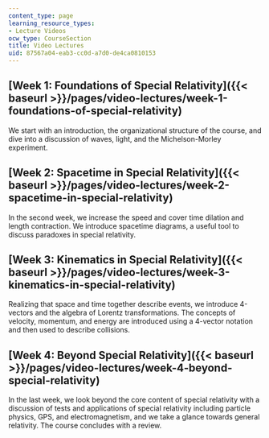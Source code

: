 ```yaml
---
content_type: page
learning_resource_types:
- Lecture Videos
ocw_type: CourseSection
title: Video Lectures
uid: 87567a04-eab3-cc0d-a7d0-de4ca0810153
---
```


[Week 1: Foundations of Special Relativity]({{< baseurl >}}/pages/video-lectures/week-1-foundations-of-special-relativity)
--------------------------------------------------------------------------------------------------------------------------

We start with an introduction, the organizational structure of the course, and dive into a discussion of waves, light, and the Michelson-Morley experiment.

[Week 2: Spacetime in Special Relativity]({{< baseurl >}}/pages/video-lectures/week-2-spacetime-in-special-relativity)
----------------------------------------------------------------------------------------------------------------------

In the second week, we increase the speed and cover time dilation and length contraction. We introduce spacetime diagrams, a useful tool to discuss paradoxes in special relativity.

[Week 3: Kinematics in Special Relativity]({{< baseurl >}}/pages/video-lectures/week-3-kinematics-in-special-relativity)
------------------------------------------------------------------------------------------------------------------------

Realizing that space and time together describe events, we introduce 4-vectors and the algebra of Lorentz transformations. The concepts of velocity, momentum, and energy are introduced using a 4-vector notation and then used to describe collisions.

[Week 4: Beyond Special Relativity]({{< baseurl >}}/pages/video-lectures/week-4-beyond-special-relativity)
----------------------------------------------------------------------------------------------------------

In the last week, we look beyond the core content of special relativity with a discussion of tests and applications of special relativity including particle physics, GPS, and electromagnetism, and we take a glance towards general relativity. The course concludes with a review.
